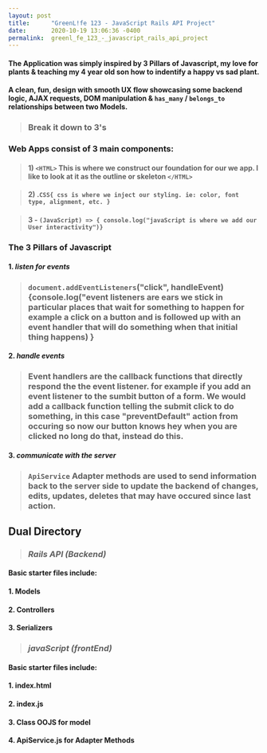 ```yaml
---
layout: post
title:      "GreenL!fe 123 - JavaScript Rails API Project"
date:       2020-10-19 13:06:36 -0400
permalink:  greenl_fe_123_-_javascript_rails_api_project
---
```


#### The Application was simply inspired by 3 Pillars of Javascript, my love for plants & teaching my 4 year old son how to indentify a happy vs sad plant.

#### A clean, fun, design with smooth UX flow showcasing some backend logic, AJAX requests, DOM manipulation & `has_many` / `belongs_to` relationships between two Models.



> ### Break it down to 3's

### Web Apps consist of 3 main components:
>#### 1) `<HTML>`  This is where we construct our foundation for our we app. I like to look at it as the outline or skeleton `</HTML>`

>#### 2) .`CSS{ css is where we inject our styling. ie: color, font type, alignment, etc. }`

> #### 3 - `(JavaScript) => { console.log("javaScript is where we add our User interactivity")} `



### The 3 Pillars of Javascript
#### 1. *listen for events*
>### `document.addEventListeners`("click", handleEvent) {console.log("event listeners are ears we stick in particular places that wait for something to happen for example a click on a button and is followed up with an event handler that will do something when that initial thing happens) }

#### 2. *handle events*
> ### Event handlers are the callback functions that directly respond the the event listener. for example if you add an event listener to the sumbit button of a form. We would add a callback function telling the submit click to do something, in this case "preventDefault" action from occuring so now our button knows hey when you are clicked no long do that, instead do this.


#### 3. *communicate with the server*
> ### `ApiService` Adapter methods are used to send information back to the server side to update the backend of changes, edits, updates, deletes that may have occured since last action.


## Dual Directory 


> ### *Rails API (Backend)*

#### Basic starter files include:

#### 1. Models
#### 2. Controllers
#### 3. Serializers


> ### *javaScript (frontEnd)*

#### Basic starter files include:

#### 1. index.html
#### 2. index.js
#### 3. Class OOJS for model
#### 4. ApiService.js for Adapter Methods










